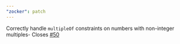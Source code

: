 ```yaml
---
"zocker": patch
---
```


Correctly handle `multipleOf` constraints on numbers with non-integer multiples- Closes [#50](https://github.com/LorisSigrist/zocker/issues/50)
